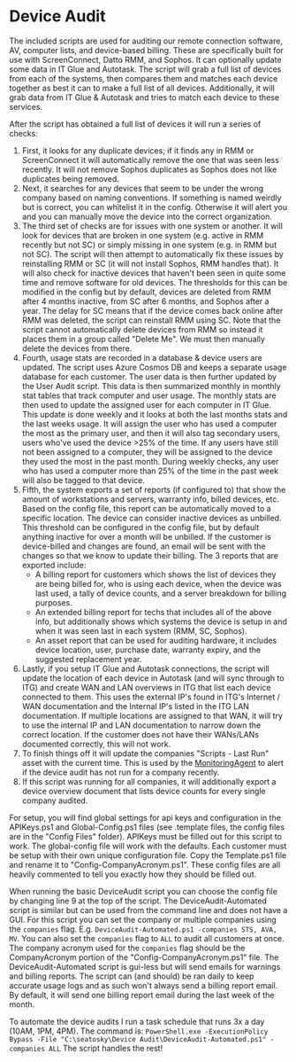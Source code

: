# Device Audit

The included scripts are used for auditing our remote connection software, AV, computer lists, and device-based billing. These are specifically built for use with ScreenConnect, Datto RMM, and Sophos. It can optionally update some data in IT Glue and Autotask. The script will grab a full list of devices from each of the systems, then compares them and matches each device together as best it can to make a full list of all devices. Additionally, it will grab data from IT Glue & Autotask and tries to match each device to these services.

After the script has obtained a full list of devices it will run a series of checks: 
1. First, it looks for any duplicate devices; if it finds any in RMM or ScreenConnect it will automatically remove the one that was seen less recently. It will not remove Sophos duplicates as Sophos does not like duplicates being removed. 
2. Next, it searches for any devices that seem to be under the wrong company based on naming conventions. If something is named weirdly but is correct, you can whitelist it in the config. Otherwise it will alert you and you can manually move the device into the correct organization. 
3. The third set of checks are for issues with one system or another. It will look for devices that are broken in one system (e.g. active in RMM recently but not SC) or simply missing in one system (e.g. in RMM but not SC). The script will then attempt to automatically fix these issues by reinstalling RMM or SC (it will not install Sophos, RMM handles that). It will also check for inactive devices that haven't been seen in quite some time and remove software for old devices. The thresholds for this can be modified in the config but by default, devices are deleted from RMM after 4 months inactive, from SC after 6 months, and Sophos after a year. The delay for SC means that if the device comes back online after RMM was deleted, the script can reinstall RMM using SC. Note that the script cannot automatically delete devices from RMM so instead it places them in a group called "Delete Me". We must then manually delete the devices from there.
4. Fourth, usage stats are recorded in a database & device users are updated. The script uses Azure Cosmos DB and keeps a separate usage database for each customer. The user data is then further updated by the User Audit script. This data is then summarized monthly in monthly stat tables that track computer and user usage. The monthly stats are then used to update the assigned user for each computer in IT Glue. This update is done weekly and it looks at both the last months stats and the last weeks usage. It will assign the user who has used a computer the most as the primary user, and then it will also tag secondary users, users who've used the device >25% of the time. If any users have still not been assigned to a computer, they will be assigned to the device they used the most in the past month. During weekly checks, any user who has used a computer more than 25% of the time in the past week will also be tagged to that device.
5. Fifth, the system exports a set of reports (if configured to) that show the amount of workstations and servers, warranty info, billed devices, etc. Based on the config file, this report can be automatically moved to a specific location. The device can consider inactive devices as unbilled. This threshold can be configured in the config file, but by default anything inactive for over a month will be unbilled. If the customer is device-billed and changes are found, an email will be sent with the changes so that we know to update their billing. The 3 reports that are exported include:
   - A billing report for customers which shows the list of devices they are being billed for, who is using each device, when the device was last used, a tally of device counts, and a server breakdown for billing purposes.
   - An extended billing report for techs that includes all of the above info, but additionally shows which systems the device is setup in and when it was seen last in each system (RMM, SC, Sophos).
   - An asset report that can be used for auditing hardware, it includes device location, user, purchase date, warranty expiry, and the suggested replacement year.
6. Lastly, if you setup IT Glue and Autotask connections, the script will update the location of each device in Autotask (and will sync through to ITG) and create WAN and LAN overviews in ITG that list each device connected to them. This uses the external IP's found in ITG's Internet / WAN documentation and the Internal IP's listed in the ITG LAN documentation. If multiple locations are assigned to that WAN, it will try to use the internal IP and LAN documentation to narrow down the correct location. If the customer does not have their WANs/LANs documented correctly, this will not work.
7. To finish things off it will update the companies "Scripts - Last Run" asset with the current time. This is used by the [MonitoringAgent](https://github.com/seatosky-chris/MonitoringAgent) to alert if the device audit has not run for a company recently.
8. If this script was running for all companies, it will additionally export a device overview document that lists device counts for every single company audited.

For setup, you will find global settings for api keys and configuration in the APIKeys.ps1 and Global-Config.ps1 files (see .template files, the config files are in the "Config Files" folder). APIKeys must be filled out for this script to work. The global-config file will work with the defaults. Each customer must be setup with their own unique configuration file. Copy the Template.ps1 file and rename it to "Config-CompanyAcronym.ps1". These config files are all heavily commented to tell you exactly how they should be filled out.

When running the basic DeviceAudit script you can choose the config file by changing line 9 at the top of the script. The DeviceAudit-Automated script is similar but can be used from the command line and does not have a GUI. For this script you can set the company or multiple companies using the `companies` flag. E.g. `DeviceAudit-Automated.ps1 -companies STS, AVA, MV`. You can also set the `companies` flag to `ALL` to audit all customers at once. The company acronym used for the `companies` flag should be the CompanyAcronym portion of the "Config-CompanyAcronym.ps1" file. The DeviceAudit-Automated script is gui-less but will send emails for warnings and billing reports. The script can (and should) be ran daily to keep accurate usage logs and as such won't always send a billing report email. By default, it will send one billing report email during the last week of the month.

To automate the device audits I run a task schedule that runs 3x a day (10AM, 1PM, 4PM). The command is: `PowerShell.exe -ExecutionPolicy Bypass -File "C:\seatosky\Device Audit\DeviceAudit-Automated.ps1" -companies ALL` The script handles the rest!
